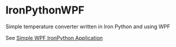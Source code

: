 IronPythonWPF
=============

Simple temperature converter written in Iron Python and using WPF

See [Simple WPF IronPython Application](https://lifebeyondfife.com/79-ironpython-wpf-html/)
